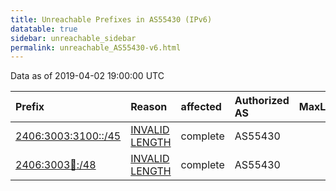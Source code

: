 ```yaml
---
title: Unreachable Prefixes in AS55430 (IPv6)
datatable: true
sidebar: unreachable_sidebar
permalink: unreachable_AS55430-v6.html
---
```


Data as of 2019-04-02 19:00:00 UTC


<div class="datatable-begin"></div>

| Prefix                                                           | Reason                                                                                                        | affected   | Authorized AS   |   MaxLength | Anchor                                       |   unreachable /48s |
|:-----------------------------------------------------------------|:--------------------------------------------------------------------------------------------------------------|:-----------|:----------------|------------:|:---------------------------------------------|-------------------:|
| [2406:3003:3100::/45](https://stat.ripe.net/2406:3003:3100::/45) | [INVALID LENGTH](https://rpki-validator.ripe.net/announcement-preview?asn=AS55430&prefix=2406:3003:3100::/45) | complete   | AS55430         |          35 | [APNIC](unreachable_APNIC_RPKI_Root-v6.html) |                  8 |
| [2406:3003:100::/48](https://stat.ripe.net/2406:3003:100::/48)   | [INVALID LENGTH](https://rpki-validator.ripe.net/announcement-preview?asn=AS55430&prefix=2406:3003:100::/48)  | complete   | AS55430         |          35 | [APNIC](unreachable_APNIC_RPKI_Root-v6.html) |                  1 |

<div class="datatable-end"></div>